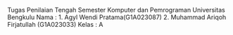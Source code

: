 Tugas Penilaian Tengah Semester Komputer dan Pemrograman Universitas Bengkulu
Nama : 1. Agyl Wendi Pratama(G1A023087)
       2. Muhammad Ariqoh Firjatullah (G1A023033)
Kelas : A

